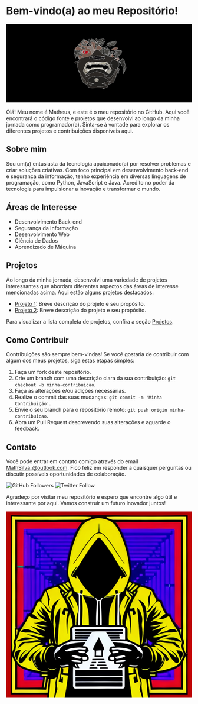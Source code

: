# Bem-vindo(a) ao meu Repositório!

![Profile Banner](Background.png)

Olá! Meu nome é Matheus, e este é o meu repositório no GitHub. Aqui você encontrará o código fonte e projetos que desenvolvi ao longo da minha jornada como programador(a). Sinta-se à vontade para explorar os diferentes projetos e contribuições disponíveis aqui.

## Sobre mim

Sou um(a) entusiasta da tecnologia apaixonado(a) por resolver problemas e criar soluções criativas. Com foco principal em desenvolvimento back-end e segurança da informação, tenho experiência em diversas linguagens de programação, como Python, JavaScript e Java. Acredito no poder da tecnologia para impulsionar a inovação e transformar o mundo.

## Áreas de Interesse

- Desenvolvimento Back-end
- Segurança da Informação
- Desenvolvimento Web
- Ciência de Dados
- Aprendizado de Máquina

## Projetos

Ao longo da minha jornada, desenvolvi uma variedade de projetos interessantes que abordam diferentes aspectos das áreas de interesse mencionadas acima. Aqui estão alguns projetos destacados:

- [Projeto 1](link-para-o-projeto): Breve descrição do projeto e seu propósito.
- [Projeto 2](link-para-o-projeto): Breve descrição do projeto e seu propósito.

Para visualizar a lista completa de projetos, confira a seção [Projetos](link-para-a-secao-de-projetos).

## Como Contribuir

Contribuições são sempre bem-vindas! Se você gostaria de contribuir com algum dos meus projetos, siga estas etapas simples:

1. Faça um fork deste repositório.
2. Crie um branch com uma descrição clara da sua contribuição: `git checkout -b minha-contribuicao`.
3. Faça as alterações e/ou adições necessárias.
4. Realize o commit das suas mudanças: `git commit -m 'Minha Contribuição'`.
5. Envie o seu branch para o repositório remoto: `git push origin minha-contribuicao`.
6. Abra um Pull Request descrevendo suas alterações e aguarde o feedback.

## Contato

Você pode entrar em contato comigo através do email MathSilva_@outlook.com. 
Fico feliz em responder a quaisquer perguntas ou discutir possíveis oportunidades de colaboração.

![GitHub Followers](https://img.shields.io/github/followers/C4NIS.svg?style=social&label=Follow)
![Twitter Follow](https://img.shields.io/twitter/follow/seu-perfil-no-twitter.svg?style=social&label=Follow)

Agradeço por visitar meu repositório e espero que encontre algo útil e interessante por aqui. Vamos construir um futuro inovador juntos!

![Profile Footer](Arte.jpg)
